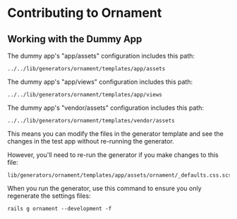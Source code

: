 Contributing to Ornament
========================

## Working with the Dummy App

The dummy app's "app/assets" configuration includes this path:

    ../../lib/generators/ornament/templates/app/assets

The dummy app's "app/views" configuration includes this path:

    ../../lib/generators/ornament/templates/app/views

The dummy app's "vendor/assets" configuration includes this path:

    ../../lib/generators/ornament/templates/vendor/assets

This means you can modify the files in the generator template and see the
changes in the test app without re-running the generator.

However, you'll need to re-run the generator if you make changes to this file:

    lib/generators/ornament/templates/app/assets/ornament/_defaults.css.scss

When you run the generator, use this command to ensure you only regenerate the
settings files:

    rails g ornament --development -f

